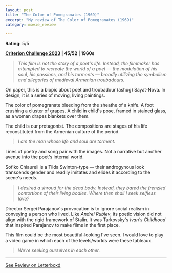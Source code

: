 ```yaml
---
layout: post
title: "The Color of Pomegranates (1969)"
excerpt: "My review of The Color of Pomegranates (1969)"
category: movie_review

---
```


**Rating:** 5/5

<b><a href="https://boxd.it/pXW6q/detail" title="Criterion Challenge 2023">Criterion Challenge 2023</a> | 45/52 | 1960s</b><blockquote><i>This film is not the story of a poet's life. Instead, the filmmaker has attempted to recreate the world of a poet — the modulation of his soul, his passions, and his torments — broadly utilizing the symbolism and allegories of medieval Armenian troubadours.</i></blockquote>
On paper, this is a biopic about poet and troubadour (ashug) Sayat-Nova. In design, it is a series of moving, living paintings.

The color of pomegranate bleeding from the sheathe of a knife. A foot crushing a cluster of grapes. A child in child's pose, framed in stained glass, as a woman drapes blankets over them.

The child is our protagonist. The compositions are stages of his life reconstituted from the Armenian culture of the period.

<blockquote><i>I am the man whose life and soul are torment.</i></blockquote>Lines of poetry and song pair with the images. Not a narrative but another avenue into the poet's internal world.

Sofiko Chiaureli is a Tilda Swinton-type — their androgynous look transcends gender and readily imitates and elides it according to the scene's needs.

<blockquote><i>I desired a shroud for the dead body. Instead, they bared the frenzied contortions of their living bodies. Where then shall I seek selfless love?</i></blockquote>Director Sergei Parajanov's provocation is to ignore social realism in conveying a person who lived. Like <i>Andrei Rublev</i>, its poetic vision did not align with the rigid framework of Stalin. It was Tarkovsky's <i>Ivan's Childhood</i> that inspired Parajanov to make films in the first place.

This film could be the most beautiful-looking I've seen. I would love to play a video game in which each of the levels/worlds were these tableaux.

<blockquote><i>We're seeking ourselves in each other.</i></blockquote>

<hr>

[See Review on Letterboxd](https://boxd.it/5kP72l)
